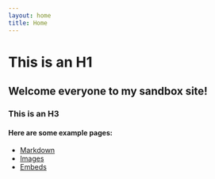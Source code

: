 ```yaml
---
layout: home
title: Home
---
```


# This is an H1

## Welcome everyone to my sandbox site!

### This is an H3

#### Here are some example pages:

- [Markdown](02-markdown-examples)
- [Images](03-images-examples)
- [Embeds](04-embeds-examples)
